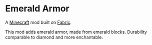 # Emerald Armor

A [Minecraft](minecraft.net) mod built on [Fabric](fabricmc.net).

This mod adds emerald armor, made from emerald blocks. Durability comparable to diamond and more enchantable.
